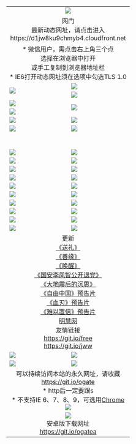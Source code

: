 ﻿<table>
  <tr></tr>
  <tr><td colspan=2 align=center><img src="https://cloud.githubusercontent.com/assets/11880933/13434984/f430fae2-e012-11e5-814f-c2df1e82b247.jpg" /></td></tr>
  <tr><td colspan=2 align=center>网门<br>最新动态网址，请点击进入
<br>https://d1jw8ku9chmyb4.cloudfront.net
    </td>
  </tr>
  <tr>
    <td colspan=2 align=center>* 微信用户，需点击右上角三个点<br>选择在浏览器中打开<br>或手工复制到浏览器地址栏
    <br>* IE6打开动态网址须在选项中勾选TLS 1.0</td>
  </tr>
  <tr>
    <td rowspan=2><a href="https://d1jw8ku9chmyb4.cloudfront.net/ogUP.aspx?name=11DKC.mp4&list=11DKC" target="_blank"><img src="https://d1jw8ku9chmyb4.cloudfront.net/Up/11DKC1.jpg" /></a></td> 
    <td><div><a href="https://d1jw8ku9chmyb4.cloudfront.net/ogUP.aspx?name=LRWS.mp4&list=LRWS" target="_blank"><img src="https://d1jw8ku9chmyb4.cloudfront.net/Up/LRWS.jpg" /></a></td>
   </tr>
  <tr>
    <td><a href="https://d1jw8ku9chmyb4.cloudfront.net/ogNiceVedio.aspx" target="_blank"><img src="https://d1jw8ku9chmyb4.cloudfront.net/Up/11TGKDY.jpg" /></a></td>
  </tr>
  <tr>
    <td><a href="https://d1jw8ku9chmyb4.cloudfront.net/ogUP.aspx?name=JQR.mp4&count=2" target="_blank"><img src="https://d1jw8ku9chmyb4.cloudfront.net/Up/JQR.jpg" /></a></td>   
    <td rowspan=2><a href="https://d1jw8ku9chmyb4.cloudfront.net/ogUP.aspx?name=JP.mp4&count=9" target="_blank"><img src="https://d1jw8ku9chmyb4.cloudfront.net/Up/JP.jpg" /></td>
  </tr>
  <tr>
    <td><a href="https://d1jw8ku9chmyb4.cloudfront.net/ogUP.aspx?name=WH.mp4" target="_blank"><img src="https://d1jw8ku9chmyb4.cloudfront.net/Up/WH.jpg" /></a></td>
  </tr>
  <tr>
    <td><a href="https://d1jw8ku9chmyb4.cloudfront.net/ogUP.aspx?name=SSZJ.mp4&list=SSZJ" target="_blank"><img src="https://d1jw8ku9chmyb4.cloudfront.net/Up/SSZJ.jpg" /></a></td>
    <td><a href="https://d1jw8ku9chmyb4.cloudfront.net/ogUP.aspx?name=1XQK.mp4&count=13" target="_blank"><img src="https://d1jw8ku9chmyb4.cloudfront.net/Up/1XQK.jpg" /></a</td>
  </tr>
  <tr>
    <td><a href="https://d1jw8ku9chmyb4.cloudfront.net/ogUP.aspx?name=ZY.mp4&count=2015|16" target="_blank"><img src="https://d1jw8ku9chmyb4.cloudfront.net/Up/ZY.jpg" /></a</td>
    <td><a href="https://d1jw8ku9chmyb4.cloudfront.net/ogUP.aspx?name=XTFY.mp4&count=B|2,A|24" target="_blank"><img src="https://d1jw8ku9chmyb4.cloudfront.net/Up/XTFY.jpg" /></a></td>
  </tr>
  <tr height="40">
  </tr>
  <tr>
    <td><a href="https://d1jw8ku9chmyb4.cloudfront.net/ogUP.aspx?name=4EE/QQ.mp4&list=4EEQQ" target="_blank"><img src="https://d1jw8ku9chmyb4.cloudfront.net/Up/4EE/QQ0.jpg"/></a></td>
    <td><a href="https://d1jw8ku9chmyb4.cloudfront.net/ogUP.aspx?name=4EE/HQ.mp4&list=4EEHQ" target="_blank"><img src="https://d1jw8ku9chmyb4.cloudfront.net/Up/4EE/HQ0.jpg"/></a></td>
  </tr>
  <tr>
    <td><a href="https://d1jw8ku9chmyb4.cloudfront.net/ogUP.aspx?name=4EE/ZG.mp4&list=4EEZG" target="_blank"><img src="https://d1jw8ku9chmyb4.cloudfront.net/Up/4EE/ZG0.jpg"/></a></td>
    <td><a href="https://d1jw8ku9chmyb4.cloudfront.net/ogUP.aspx?name=4EE/DJ.mp4&list=4EEDJ" target="_blank"><img src="https://d1jw8ku9chmyb4.cloudfront.net/Up/4EE/DJ0.jpg"/></a></td>
  </tr>
  <tr>
    <td><a href="https://d1jw8ku9chmyb4.cloudfront.net/ogUP.aspx?name=4EE/GX.mp4&list=4EEGX" target="_blank"><img src="https://d1jw8ku9chmyb4.cloudfront.net/Up/4EE/GX0.jpg"/></a></td>
    <td><a href="https://d1jw8ku9chmyb4.cloudfront.net/ogUP.aspx?name=4EE/HD.mp4&list=4EEHD" target="_blank"><img src="https://d1jw8ku9chmyb4.cloudfront.net/Up/4EE/HD0.jpg"/></a></td>
  </tr>
  <tr>
    <td><a href="https://d1jw8ku9chmyb4.cloudfront.net/ogUP.aspx?name=4EE/TX.mp4&list=4EETX" target="_blank"><img src="https://d1jw8ku9chmyb4.cloudfront.net/Up/4EE/TX0.jpg"/></a></td>
    <td><a href="https://d1jw8ku9chmyb4.cloudfront.net/ogUP.aspx?name=4EE/WZ.mp4&list=4EEWZ" target="_blank"><img src="https://d1jw8ku9chmyb4.cloudfront.net/Up/4EE/WZ0.jpg"/></a></td>
  </tr>
  <tr>
    <td><a href="https://d1jw8ku9chmyb4.cloudfront.net/onUP.aspx?name=https://d1ni6yqhqrtjo7.cloudfront.net/" target="_blank"><img src="https://d1jw8ku9chmyb4.cloudfront.net/Up/0DTW.jpg"/></a></td>
    <td><a href="https://d1jw8ku9chmyb4.cloudfront.net/onUP.aspx?name=https://d240ns8up8earz.cloudfront.net/acenter/" target="_blank"><img src="https://d1jw8ku9chmyb4.cloudfront.net/Up/0TDW.jpg" /></a></td>
  </tr>
  <tr>
    <td><a href="https://d1jw8ku9chmyb4.cloudfront.net/onUP.aspx?name=https://d4508d6vomz2p.cloudfront.net/gb/nsc413.htm" target="_blank"><img src="https://d1jw8ku9chmyb4.cloudfront.net/Up/0DJY.jpg" /></a></td>
    <td><a href="https://d1jw8ku9chmyb4.cloudfront.net/onUP.aspx?name=https://d4apjbhkuxer1.cloudfront.net/xtr/gb/prog204.html" target="_blank"><img src="https://d1jw8ku9chmyb4.cloudfront.net/Up/0XTR.jpg" /></a></td>
  </tr>
  <tr>
    <td><a href="https://d1jw8ku9chmyb4.cloudfront.net/onUP.aspx?name=https://d3aj00iefsmfgc.cloudfront.net/" target="_blank"><img src="https://d1jw8ku9chmyb4.cloudfront.net/Up/0MHW.jpg" /></a></td>
    <td><a href="https://d1jw8ku9chmyb4.cloudfront.net/onUP.aspx?name=https://d20wz7qt14x5d2.cloudfront.net/" target="_blank"><img src="https://d1jw8ku9chmyb4.cloudfront.net/Up/0ZJW.jpg" /></a></td>
  </tr>
  <tr>
    <td><a href="https://d1jw8ku9chmyb4.cloudfront.net/ogUP.aspx?name=0FG.zip" target="_blank"><img src="https://d1jw8ku9chmyb4.cloudfront.net/Up/0FG.jpg" /></a></td>
    <td><a href="https://d1jw8ku9chmyb4.cloudfront.net/ogUP.aspx?name=0FGA.apk" target="_blank"><img src="https://d1jw8ku9chmyb4.cloudfront.net/Up/0FGA.jpg" /></a></td>
  </tr>
  <tr>
    <td><a href="https://d1jw8ku9chmyb4.cloudfront.net/ogUP.aspx?name=0U.zip" target="_blank"><img src="https://d1jw8ku9chmyb4.cloudfront.net/Up/0U.jpg" /></a></td>
    <td><a href="https://d1jw8ku9chmyb4.cloudfront.net/ogUP.aspx?name=0UA.apk" target="_blank"><img src="https://d1jw8ku9chmyb4.cloudfront.net/Up/0UA.jpg" /></a></td>
  </tr>
  <tr>
    <td><a href="https://d1jw8ku9chmyb4.cloudfront.net/ogUP.aspx?name=0iPPOTV.zip" target="_blank"><img src="https://d1jw8ku9chmyb4.cloudfront.net/Up/0iPPOTV.jpg" /></a></td>
    <td><a href="https://d1jw8ku9chmyb4.cloudfront.net/ogUP.aspx?name=0iNTD.apk" target="_blank"><img src="https://d1jw8ku9chmyb4.cloudfront.net/Up/0iNTD.jpg" /></a></td>
  </tr>
  <tr>
    <td colspan=2 align=center>更新<br>
      <a href="https://d1jw8ku9chmyb4.cloudfront.net/ogUP.aspx?name=4ESL.mp4" target="_blank">《送礼》</a><br>
      <a href="https://d1jw8ku9chmyb4.cloudfront.net/ogUP.aspx?name=4ESY.mp4" target="_blank">《善缘》</a><br>
      <a href="https://d1jw8ku9chmyb4.cloudfront.net/ogUP.aspx?name=4EHX.mp4" target="_blank">《唤醒》</a><br>
      <a href="https://d1jw8ku9chmyb4.cloudfront.net/ogUP.aspx?name=4LFZ.mp4" target="_blank">《国安李凤智公开退党》</a><br>
      <a href="https://d1jw8ku9chmyb4.cloudfront.net/ogUP.aspx?name=4DDZHDCS.mp4" target="_blank">《大地震后的沉思》</a><br>
      <a href="https://d1jw8ku9chmyb4.cloudfront.net/ogUP.aspx?name=11ZYZG0.mp4" target="_blank">《自由中国》预告片</a><br>
      <a href="https://d1jw8ku9chmyb4.cloudfront.net/ogUP.aspx?name=11XR.mp4" target="_blank">《血刃》预告片</a><br>
      <a href="https://d1jw8ku9chmyb4.cloudfront.net/ogUP.aspx?name=11NYZX.mp4&count=2" target="_blank">《难以置信》预告片</a><br>
      <a href="https://d1jw8ku9chmyb4.cloudfront.net/onUP.aspx?name=https://www.minghui.org/" target="_blank">明慧网</a><br>
      友情链接<br>
      <a href="https://d1jw8ku9chmyb4.cloudfront.net/onUP.aspx?name=https://git.io/free" target="_blank">https://git.io/free</a><br>
      <a href="https://d1jw8ku9chmyb4.cloudfront.net/onUP.aspx?name=https://git.io/jww" target="_blank">https://git.io/jww</a></td>
    </td>
  </tr>
  <tr>
    <td><a href="https://d1jw8ku9chmyb4.cloudfront.net/ogNice.aspx" target="_blank"><img src="https://d1jw8ku9chmyb4.cloudfront.net/Up/0WCYY.jpg" /></a></td>
    <td><a href="https://d1jw8ku9chmyb4.cloudfront.net/onCO.aspx?ob=600事物&op=增删改&args=WH1~%23类型6新闻%7c%23类型6评论&mode=" target="_blank"><img src="https://d1jw8ku9chmyb4.cloudfront.net/Up/0WZTT.jpg" /></a></td> 
  </tr>
  <tr>
    <td><a href="https://d1jw8ku9chmyb4.cloudfront.net/ogDY.aspx" target="_blank"><img src="https://d1jw8ku9chmyb4.cloudfront.net/Up/0FK.jpg" /></a></td>
    <td><a href="https://d1jw8ku9chmyb4.cloudfront.net/ogST.aspx" target="_blank"><img src="https://d1jw8ku9chmyb4.cloudfront.net/Up/0ST.jpg" /></a></td> 
  </tr>
  <tr>
    <td colspan=2 align=center>可以持续访问本站的永久网址，请收藏<br/><a href="https://git.io/ogate" target="_blank">https://git.io/ogate</a><br/>* http后一定要跟s<br/>* 不支持IE 6、7、8、9，可选用<a href="https://d1jw8ku9chmyb4.cloudfront.net/ogUP.aspx?name=0ChromePortable.zip">Chrome</a><br/><a href="https://d1jw8ku9chmyb4.cloudfront.net/Up/0WMGDL2.png" target="_blank"><img src="https://d1jw8ku9chmyb4.cloudfront.net/Up/0WMGD2.png"/></a></td>
  </tr>
  <tr>
    <td colspan=2 align=center><a href="https://d1jw8ku9chmyb4.cloudfront.net/ogUP.aspx?name=0oGate.apk" target="_blank"><img src="https://cloud.githubusercontent.com/assets/11880933/13720399/75e143ee-e842-11e5-9f0a-1421f423c80f.jpg" /></a><br>安卓版下载网址<br><a href="https://git.io/ogatea">https://git.io/ogatea</a></td>
  </tr>
  <!--tr>
    <td colspan=2 align=center>可能失效的动态网址
    </td>
  </tr-->
</table>
